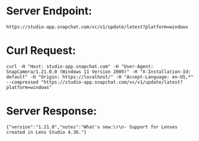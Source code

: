 # Server Endpoint: 
    https://studio-app.snapchat.com/vc/v1/update/latest?platform=windows

# Curl Request: 
    curl -H "Host: studio-app.snapchat.com" -H "User-Agent: SnapCamera/1.21.0.0 (Windows 11 Version 2009)" -H "X-Installation-Id: default" -H "Origin: https://localhost/" -H "Accept-Language: en-US,*" --compressed "https://studio-app.snapchat.com/vc/v1/update/latest?platform=windows"


# Server Response:
    {"version":"1.21.0","notes":"What's new:\r\n- Support for Lenses created in Lens Studio 4.36."}

